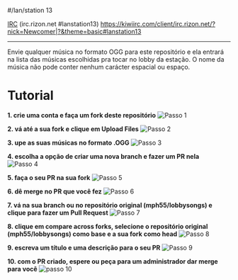 #/lan/station 13

[IRC](irc://irc.rizon.net/lanstation13) (irc.rizon.net #lanstation13) https://kiwiirc.com/client/irc.rizon.net/?nick=Newcomer|?&theme=basic#lanstation13

---

Envie qualquer música no formato OGG para este repositório e ela entrará na lista das músicas escolhidas pra tocar no lobby da estação. O nome da música não pode conter nenhum carácter espacial ou espaço.

# Tutorial

**1. crie uma conta e faça um fork deste repositório**
![Passo 1](https://i.sli.mg/0J92CG.png)

**2. vá até a sua fork e clique em Upload Files**
![Passo 2](https://i.sli.mg/wUtjuq.png)

**3. upe as suas músicas no formato .OGG**
![Passo 3](https://i.sli.mg/rCIMfi.png)

**4. escolha a opção de criar uma nova branch e fazer um PR nela**
![Passo 4](https://i.sli.mg/eLn7Qg.png)

**5. faça o seu PR na sua fork**
![Passo 5](https://i.sli.mg/PF9EUv.png)

**6. dê merge no PR que você fez**
![Passo 6](https://i.sli.mg/wzps9c.png)

**7. vá na sua branch ou no repositório original (mph55/lobbysongs) e clique para fazer um Pull Request**
![Passo 7](https://i.sli.mg/PVu2VN.png)

**8. clique em compare across forks, selecione o repositório original (mph55/lobbysongs) como base e a sua fork como head**
![Passo 8](https://i.sli.mg/t9gUhE.png)

**9. escreva um título e uma descrição para o seu PR**
![Passo 9](https://i.sli.mg/BDxbTX.png)

**10. com o PR criado, espere ou peça para um administrador dar merge para você**
![passo 10](https://i.sli.mg/cfj9et.png)
